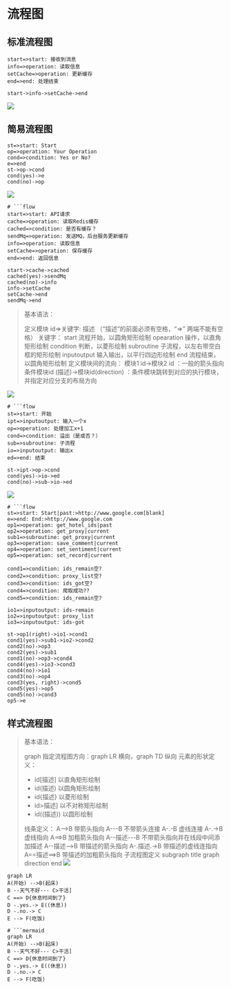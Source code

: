# 流程图

## 标准流程图

```flow
start=>start: 接收到消息
info=>operation: 读取信息
setCache=>operation: 更新缓存
end=>end: 处理结束

start->info->setCache->end
```

![](/.assets/img/2022-03-02-16-00-20.png)

## 简易流程图

```flow
st=>start: Start
op=>operation: Your Operation
cond=>condition: Yes or No?
e=>end
st->op->cond
cond(yes)->e
cond(no)->op

```

![](/.assets/img/2022-03-02-16-03-01.png)

````shell
# ```flow
start=>start: API请求
cache=>operation: 读取Redis缓存
cached=>condition: 是否有缓存？
sendMq=>operation: 发送MQ，后台服务更新缓存
info=>operation: 读取信息
setCache=>operation: 保存缓存
end=>end: 返回信息

start->cache->cached
cached(yes)->sendMq
cached(no)->info
info->setCache
setCache->end
sendMq->end
````

> 基本语法：
>
> 定义模块 id=>关键字: 描述 （“描述”的前面必须有空格，“=>” 两端不能有空格）
> 关键字：
> start 流程开始，以圆角矩形绘制
> opearation 操作，以直角矩形绘制
> condition 判断，以菱形绘制
> subroutine 子流程，以左右带空白框的矩形绘制
> inputoutput 输入输出，以平行四边形绘制
> end 流程结束，以圆角矩形绘制
> 定义模块间的流向：
> 模块1 id->模块2 id ：一般的箭头指向
> 条件模块id (描述)->模块id(direction) ：条件模块跳转到对应的执行模块，并指定对应分支的布局方向

![](./.assets/流程图-2022-03-15-21-52-46.png)

````shell
# ```flow
st=>start: 开始
ipt=>inputoutput: 输入一个x
op=>operation: 处理加工x+1
cond=>condition: 溢出（是或否？）
sub=>subroutine: 子流程
io=>inputoutput: 输出x
ed=>end: 结束

st->ipt->op->cond
cond(yes)->io->ed
cond(no)->sub->io->ed
````

![](./.assets/流程图-2022-03-15-21-53-23.png)

````shell
# ```flow
st=>start: Start|past:>http://www.google.com[blank]
e=>end: End:>http://www.google.com
op1=>operation: get_hotel_ids|past
op2=>operation: get_proxy|current
sub1=>subroutine: get_proxy|current
op3=>operation: save_comment|current
op4=>operation: set_sentiment|current
op5=>operation: set_record|current

cond1=>condition: ids_remain空?
cond2=>condition: proxy_list空?
cond3=>condition: ids_got空?
cond4=>condition: 爬取成功??
cond5=>condition: ids_remain空?

io1=>inputoutput: ids-remain
io2=>inputoutput: proxy_list
io3=>inputoutput: ids-got

st->op1(right)->io1->cond1
cond1(yes)->sub1->io2->cond2
cond2(no)->op3
cond2(yes)->sub1
cond1(no)->op3->cond4
cond4(yes)->io3->cond3
cond4(no)->io1
cond3(no)->op4
cond3(yes, right)->cond5
cond5(yes)->op5
cond5(no)->cond3
op5->e
````

## 样式流程图

> 基本语法：
>
> graph 指定流程图方向：graph LR 横向，graph TD 纵向
> 元素的形状定义：
>
> - id[描述] 以直角矩形绘制
> - id(描述) 以圆角矩形绘制
> - id{描述} 以菱形绘制
> - id>描述] 以不对称矩形绘制
> - id((描述)) 以圆形绘制
>
> 线条定义：
> A-->B 带箭头指向
> A---B 不带箭头连接
> A-.-B 虚线连接
> A-.->B 虚线指向
> A==>B 加粗箭头指向
> A--描述---B 不带箭头指向并在线段中间添加描述
> A--描述-->B 带描述的箭头指向
> A-.描述.->B 带描述的虚线连指向
> A==描述==>B 带描述的加粗箭头指向
> 子流程图定义
> subgraph title
> graph direction
> end
> ![](./.assets/流程图-2022-03-15-21-56-04.png)

```shell
graph LR
A(开始) -->B(起床)
B --天气不好--- C>干活]
C ==> D{休息时间到了}
D -.yes.-> E((休息))
D -.no.-> C
E --> F(吃饭)
```

````shell
# ```mermaid
graph LR
A(开始) -->B(起床)
B --天气不好--- C>干活]
C ==> D{休息时间到了}
D -.yes.-> E((休息))
D -.no.-> C
E --> F(吃饭)
````
